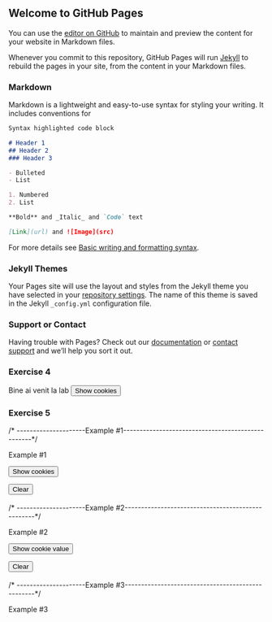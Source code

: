 ## Welcome to GitHub Pages

You can use the [editor on GitHub](https://github.com/MadalinaaM/MDPI/edit/gh-pages/index.md) to maintain and preview the content for your website in Markdown files.

Whenever you commit to this repository, GitHub Pages will run [Jekyll](https://jekyllrb.com/) to rebuild the pages in your site, from the content in your Markdown files.

### Markdown

Markdown is a lightweight and easy-to-use syntax for styling your writing. It includes conventions for

```markdown
Syntax highlighted code block

# Header 1
## Header 2
### Header 3

- Bulleted
- List

1. Numbered
2. List

**Bold** and _Italic_ and `Code` text

[Link](url) and ![Image](src)
```

For more details see [Basic writing and formatting syntax](https://docs.github.com/en/github/writing-on-github/getting-started-with-writing-and-formatting-on-github/basic-writing-and-formatting-syntax).

### Jekyll Themes

Your Pages site will use the layout and styles from the Jekyll theme you have selected in your [repository settings](https://github.com/MadalinaaM/MDPI/settings/pages). The name of this theme is saved in the Jekyll `_config.yml` configuration file.

### Support or Contact

Having trouble with Pages? Check out our [documentation](https://docs.github.com/categories/github-pages-basics/) or [contact support](https://support.github.com/contact) and we’ll help you sort it out.
<html> 
 <h3> Exercise 4 </h3>
 <script> 
 document.cookie = "session=test GDPR"; 
 document.cookie = "favorite_task=collect Data";
 function alertCookie() { alert(document.cookie); }
</script>
 <body> Bine ai venit la lab <button onclick="alertCookie()">Show cookies</button>
 <h3> Exercise 5 </h3>
  /* ---------------------Example #1--------------------------------------------------*/
  <p>Example #1</p>
  <script>
 document.cookie = "name=oeschger; SameSite=None; Secure";
document.cookie = "favorite_food=tripe; SameSite=None; Secure";
   function showCookies() {
  const output = document.getElementById('cookies')
  output.textContent = '> ' + document.cookie
}

function clearOutputCookies() {
  const output = document.getElementById('cookies')
  output.textContent = ''
}
  </script>
  <button onclick="showCookies()">Show cookies</button>

<button onclick="clearOutputCookies()">
  Clear
</button>

<div>
  <code id="cookies"></code>
</div>
<br>
    /* ---------------------Example #2--------------------------------------------------*/
  <p>Example #2</p>
 <script>
  document.cookie = "test1=Hello; SameSite=None; Secure";
document.cookie = "test2=World; SameSite=None; Secure";

const cookieValue = document.cookie
  .split('; ')
  .find(row => row.startsWith('test2='))
  .split('=')[1];

function showCookieValue() {
  const output = document.getElementById('cookie-value')
  output.textContent = '> ' + cookieValue
}

function clearOutputCookieValue() {
  const output = document.getElementById('cookie-value')
  output.textContent = ''
}
 </script>
  <button onclick="showCookieValue()">Show cookie value</button>

<button onclick="clearOutputCookieValue()">
  Clear
</button>

<div>
  <code id="cookie-value"></code>
</div>
<br>
    /* ---------------------Example #3--------------------------------------------------*/
  <p>Example #3</p>
</body>
</html>
